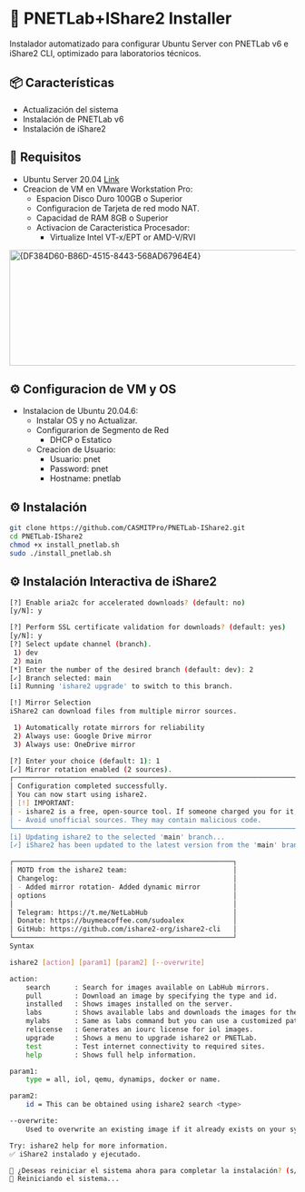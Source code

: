 # 🚀 PNETLab+IShare2 Installer

Instalador automatizado para configurar Ubuntu Server con PNETLab v6 e iShare2 CLI, optimizado para laboratorios técnicos.

## 📦 Características

- Actualización del sistema
- Instalación de PNETLab v6
- Instalación de iShare2

## 🧰 Requisitos

- Ubuntu Server 20.04 [Link](https://releases.ubuntu.com/focal/)
- Creacion de VM en VMware Workstation Pro:
  * Espacion Disco Duro 100GB o Superior
  * Configuracion de Tarjeta de red modo NAT.
  * Capacidad de RAM 8GB o Superior
  * Activacion de Caracteristica Procesador:
    - Virtualize Intel VT-x/EPT or AMD-V/RVI
 <img width="736" height="204" alt="{DF384D60-B86D-4515-8443-568AD67964E4}" src="https://github.com/user-attachments/assets/502d5f8e-2f66-485e-a339-7cd2bb9bb9c7" />

## ⚙️ Configuracion de VM y OS

- Instalacion de Ubuntu 20.04.6:
  * Instalar OS y no Actualizar.
  * Configurarion de Segmento de Red
    - DHCP o Estatico
  * Creacion de Usuario:
    - Usuario: pnet
    - Password: pnet
    - Hostname: pnetlab 

## ⚙️ Instalación

```bash
git clone https://github.com/CASMITPro/PNETLab-IShare2.git
cd PNETLab-IShare2
chmod +x install_pnetlab.sh
sudo ./install_pnetlab.sh
```

## ⚙️ Instalación Interactiva de iShare2
```bash
[?] Enable aria2c for accelerated downloads? (default: no)
[y/N]: y

[?] Perform SSL certificate validation for downloads? (default: yes)
[y/N]: y
[?] Select update channel (branch).
 1) dev
 2) main
[*] Enter the number of the desired branch (default: dev): 2
[✓] Branch selected: main
[i] Running 'ishare2 upgrade' to switch to this branch.

[!] Mirror Selection
iShare2 can download files from multiple mirror sources.

 1) Automatically rotate mirrors for reliability
 2) Always use: Google Drive mirror
 3) Always use: OneDrive mirror

[?] Enter your choice (default: 1): 1
[✓] Mirror rotation enabled (2 sources).
┌──────────────────────────────────────────────────────────────────────────────────────────────┐
│ Configuration completed successfully.                                                        │
│ You can now start using ishare2.                                                             │
│ [!] IMPORTANT:                                                                               │
│ - ishare2 is a free, open-source tool. If someone charged you for it, you've been scammed.   │
│ - Avoid unofficial sources. They may contain malicious code.                                 │
└──────────────────────────────────────────────────────────────────────────────────────────────┘
[i] Updating ishare2 to the selected 'main' branch...
[✓] iShare2 has been updated to the latest version from the 'main' branch.
```
```bash
┌──────────────────────────────────────────────────────┐
│ MOTD from the ishare2 team:                          │
│ Changelog:                                           │
│ - Added mirror rotation- Added dynamic mirror        │
│ options                                              │
│                                                      │
│ Telegram: https://t.me/NetLabHub                     │
│ Donate: https://buymeacoffee.com/sudoalex            │
│ GitHub: https://github.com/ishare2-org/ishare2-cli   │
└──────────────────────────────────────────────────────┘
Syntax

ishare2 [action] [param1] [param2] [--overwrite]

action:
    search      : Search for images available on LabHub mirrors.
    pull        : Download an image by specifying the type and id.
    installed   : Shows images installed on the server.
    labs        : Shows available labs and downloads the images for the selected lab.
    mylabs      : Same as labs command but you can use a customized path.
    relicense   : Generates an iourc license for iol images.
    upgrade     : Shows a menu to upgrade ishare2 or PNETLab.
    test        : Test internet connectivity to required sites.
    help        : Shows full help information.

param1:
    type = all, iol, qemu, dynamips, docker or name.

param2:
    id = This can be obtained using ishare2 search <type>

--overwrite:
    Used to overwrite an existing image if it already exists on your system.
```
```bash
Try: ishare2 help for more information.
✅ iShare2 instalado y ejecutado.

🔁 ¿Deseas reiniciar el sistema ahora para completar la instalación? (s/n): s
🔄 Reiniciando el sistema...
```
